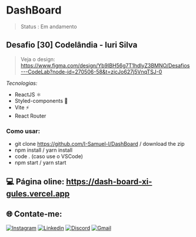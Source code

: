 # DashBoard

> Status : Em andamento 

## Desafio [30] Codelândia - Iuri Silva
>Veja o design: https://www.figma.com/design/Yb9IBH56g7T1hdIyZ3BMNO/Desafios---CodeLab?node-id=270506-58&t=zicJo627j5VnqTSJ-0

_Tecnologias:_

- ReactJS ⚛️
- Styled-components 💅
- Vite ⚡
- React Router

### Como usar:

- git clone https://github.com/I-Samuel-I/DashBoard / download the zip
- npm install / yarn install
- code . (caso use o VSCode)
- npm start / yarn start

## 💻 Página oline: https://dash-board-xi-gules.vercel.app

## 🌐 Contate-me:

[![Instagram](https://img.shields.io/badge/Instagram-E4405F?style=for-the-badge&logo=instagram&logoColor=white)](https://www.instagram.com/sam.pongp/)
[![Linkedin](https://img.shields.io/badge/LinkedIn-0077B5?style=for-the-badge&logo=linkedin&logoColor=white)](https://www.linkedin.com/in/samuel-gomes-481062316/)
[![Discord](https://img.shields.io/badge/Discord-7289DA?style=for-the-badge&logo=discord&logoColor=white)](https://discordapp.com/users/353247502385938432)
[![Gmail](https://img.shields.io/badge/Gmail-D14836?style=for-the-badge&logo=gmail&logoColor=white)](mailto:samgomes.dev@gmail.com)
